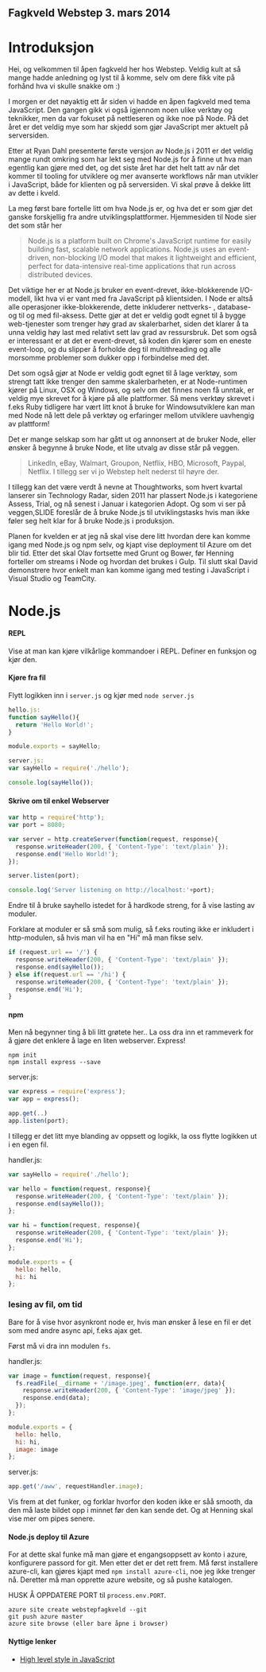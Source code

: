 Fagkveld Webstep 3. mars 2014
-----------------------------
Introduksjon
============

Hei, og velkommen til åpen fagkveld her hos Webstep. Veldig kult at så mange hadde anledning og lyst til å komme, selv om dere fikk vite på forhånd hva vi skulle snakke om :)

I morgen er det nøyaktig ett år siden vi hadde en åpen fagkveld med tema JavaScript. Den gangen gikk vi også igjennom noen ulike verktøy og teknikker, men da var fokuset på nettleseren og ikke noe på Node. På det året er det veldig mye som har skjedd som gjør JavaScript mer aktuelt på serversiden.

Etter at Ryan Dahl presenterte første versjon av Node.js i 2011 er det veldig mange rundt omkring som har lekt seg med Node.js for å finne ut hva man egentlig kan gjøre med det, og det siste året har det helt tatt av når det kommer til tooling for utviklere og mer avanserte workflows når man utvikler i JavaScript, både for klienten og på serversiden. Vi skal prøve å dekke litt av dette i kveld.

La meg først bare fortelle litt om hva Node.js er, og hva det er som gjør det ganske forskjellig fra andre utviklingsplattformer. Hjemmesiden til Node sier det som står her
> Node.js is a platform built on Chrome's JavaScript runtime for easily building fast, scalable network applications. Node.js uses an event-driven, non-blocking I/O model that makes it lightweight and efficient, perfect for data-intensive real-time applications that run across distributed devices.

Det viktige her er at Node.js bruker en event-drevet, ikke-blokkerende I/O-modell, likt hva vi er vant med fra JavaScript på klientsiden. I Node er altså alle operasjoner ikke-blokkerende, dette inkluderer nettverks- , database- og til og med fil-aksess. Dette gjør at det er veldig godt egnet til å bygge web-tjenester som trenger høy grad av skalerbarhet, siden det klarer å ta unna veldig høy last med relativt sett lav grad av ressursbruk. Det som også er interessant er at det er event-drevet, så koden din kjører som en eneste event-loop, og du slipper å forholde deg til multithreading og alle morsomme problemer som dukker opp i forbindelse med det.

Det som også gjør at Node er veldig godt egnet til å lage verktøy, som strengt tatt ikke trenger den samme skalerbarheten, er at Node-runtimen kjører på Linux, OSX og Windows, og selv om det finnes noen få unntak, er veldig mye skrevet for å kjøre på alle plattformer. Så mens verktøy skrevet i f.eks Ruby tidligere har vært litt knot å bruke for Windowsutviklere kan man med Node nå lett dele på verktøy og erfaringer mellom utviklere uavhengig av plattform!

Det er mange selskap som har gått ut og annonsert at de bruker Node, eller ønsker å begynne å bruke Node, et lite utvalg av disse står på veggen.
> LinkedIn, eBay, Walmart, Groupon, Netflix, HBO, Microsoft, Paypal, Netflix.
> I tillegg ser vi jo Webstep helt nederst til høyre der.

I tillegg kan det være verdt å nevne at Thoughtworks, som hvert kvartal lanserer sin Technology Radar, siden 2011 har plassert Node.js i kategoriene Assess, Trial, og nå senest i Januar i kategorien Adopt. Og som vi ser på veggen,SLIDE foreslår de å bruke Node.js til utviklingstasks hvis man ikke føler seg helt klar for å bruke Node.js i produksjon.

Planen for kvelden er at jeg nå skal vise dere litt hvordan dere kan komme igang med Node.js og npm selv, og kjapt vise deployment til Azure om det blir tid. Etter det skal Olav fortsette med Grunt og Bower, før Henning forteller om streams i Node og hvordan det brukes i Gulp. Til slutt skal David demonstrere hvor enkelt man kan komme igang med testing i JavaScript i Visual Studio og TeamCity.

Node.js
=======
#### REPL
Vise at man kan kjøre vilkårlige kommandoer i REPL. Definer en funksjon og kjør den.

#### Kjøre fra fil
Flytt logikken inn i `server.js` og kjør med `node server.js`
```javascript
hello.js:
function sayHello(){
  return 'Hello World!';
}

module.exports = sayHello;

server.js:
var sayHello = require('./hello');

console.log(sayHello());
```

#### Skrive om til enkel Webserver
```javascript
var http = require('http');
var port = 8080;

var server = http.createServer(function(request, response){
  response.writeHeader(200, { 'Content-Type': 'text/plain' });
  response.end('Hello World!');
});

server.listen(port);

console.log('Server listening on http://localhost:'+port);
```

Endre til å bruke sayhello istedet for å hardkode streng, for å vise lasting av moduler.

Forklare at moduler er så små som mulig, så f.eks routing ikke er inkludert i http-modulen, så hvis man vil ha en "Hi" må man fikse selv.

```javascript
if (request.url == '/') {
  response.writeHeader(200, { 'Content-Type': 'text/plain' });
  response.end(sayHello());
} else if(request.url == '/hi') {
  response.writeHeader(200, { 'Content-Type': 'text/plain' });
  response.end('Hi');
}
```

#### npm
Men nå begynner ting å bli litt grøtete her.. La oss dra inn et rammeverk for å gjøre det enklere å lage en liten webserver. Express!

```
npm init
npm install express --save
```

server.js:
```javascript
var express = require('express');
var app = express();

app.get(..)
app.listen(port);
```

I tillegg er det litt mye blanding av oppsett og logikk, la oss flytte logikken ut i en egen fil.

handler.js:
```javascript
var sayHello = require('./hello');

var hello = function(request, response){
  response.writeHeader(200, { 'Content-Type': 'text/plain' });
  response.end(sayHello());
};

var hi = function(request, response){
  response.writeHeader(200, { 'Content-Type': 'text/plain' });
  response.end('Hi');
};

module.exports = {
  hello: hello,
  hi: hi
};
```

### lesing av fil, om tid

Bare for å vise hvor asynkront node er, hvis man ønsker å lese en fil er det som med andre async api, f.eks ajax get.

Først må vi dra inn modulen `fs`.

handler.js:
```javascript
var image = function(request, response){
  fs.readFile(__dirname + '/image.jpeg', function(err, data){
    response.writeHeader(200, { 'Content-Type': 'image/jpeg' });
    response.end(data);
  });
};

module.exports = {
  hello: hello,
  hi: hi,
  image: image
};

```

server.js:
```javascript
app.get('/aww', requestHandler.image);
```

Vis frem at det funker, og forklar hvorfor den koden ikke er såå smooth, da den må laste bildet opp i minnet før den kan sende det. Og at Henning skal vise mer om pipes senere.

#### Node.js deploy til Azure

For at dette skal funke må man gjøre et engangsoppsett av konto i azure, konfigurere passord for git. Men etter det er det rett frem. Må først installere azure-cli, kan gjøres kjapt med `npm install azure-cli`, noe jeg ikke trenger nå. Deretter må man opprette azure website, og så pushe katalogen.

HUSK Å OPPDATERE PORT til `process.env.PORT`.

```
azure site create webstepfagkveld --git
git push azure master
azure site browse (eller bare åpne i browser)
```

#### Nyttige lenker
- [High level style in JavaScript](https://gist.github.com/dominictarr/2401787)
